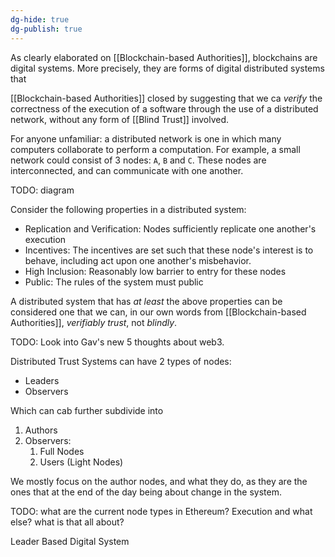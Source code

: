```yaml
---
dg-hide: true
dg-publish: true
---
```

As clearly elaborated on [[Blockchain-based Authorities]], blockchains are digital systems. More precisely, they are forms of digital distributed systems that  

[[Blockchain-based Authorities]] closed by suggesting that we ca *verify* the correctness of the execution of a software through the use of a distributed network, without any form of [[Blind Trust]] involved.

For anyone unfamiliar: a distributed network is one in which many computers collaborate to perform a computation. For example, a small network could consist of 3 nodes: `A`, `B` and `C`. These nodes are interconnected, and can communicate with one another.  

TODO: diagram 

Consider the following properties in a distributed system: 
- Replication and Verification: Nodes sufficiently replicate one another's execution
- Incentives: The incentives are set such that these node's interest is to behave, including act upon one another's misbehavior. 
- High Inclusion: Reasonably low barrier to entry for these nodes
- Public: The rules of the system must public

A distributed system that has *at least* the above properties can be considered one that we can, in our own words from [[Blockchain-based Authorities]], *verifiably trust*, not *blindly*.  

TODO: Look into Gav's new 5 thoughts about web3. 

Distributed Trust Systems can have 2 types of nodes:
- Leaders
- Observers 

Which can cab further subdivide into
1. Authors
2. Observers: 
	1. Full Nodes 
	2. Users (Light Nodes)

We mostly focus on the author nodes, and what they do, as they are the ones that at the end of the day being about change in the system.

TODO: what are the current node types in Ethereum? Execution and what else? what is that all about? 

Leader Based Digital System 